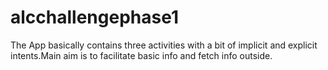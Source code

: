 # alcchallengephase1
The App basically contains three activities with a bit of implicit and explicit intents.Main aim is to facilitate basic info and fetch info outside.
